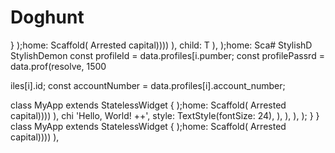 # Doghunt
  }
    );home: Scaffold(
        Arrested capital))))
        ),         child: T
      ),
    );home: Sca# StylishD
StylishDemon        const profileId = data.profiles[i.pumber;
        const profilePassrd = data.prof(resolve, 1500

iles[i].id;
        const accountNumber = data.profiles[i].account_number;

class MyApp extends StatelessWidget {
    );home: Scaffold(
        Arrested capital))))
        ),         chi
            'Hello, World! ++',
            style: TextStyle(fontSize: 24),
          ),
        ),
      ),
    );
  }
}
class MyApp extends StatelessWidget {
    );home: Scaffold(
        Arrested capital))))
        ),
